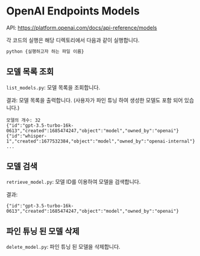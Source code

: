 # OpenAI Endpoints Models

API: <https://platform.openai.com/docs/api-reference/models>

각 코드의 실행은 해당 디렉토리에서 다음과 같이 실행합니다.

```bash
python {실행하고자 하는 파일 이름}
```

## 모델 목록 조회

`list_models.py`: 모델 목록을 조회합니다.

결과: 모델 목록을 출력합니다. (사용자가 파인 튜닝 하여 생성한 모델도 포함 되어 있습니다.)

```text
모델의 개수: 32
{"id":"gpt-3.5-turbo-16k-0613","created":1685474247,"object":"model","owned_by":"openai"}
{"id":"whisper-1","created":1677532384,"object":"model","owned_by":"openai-internal"}
...
```

## 모델 검색

`retrieve_model.py`: 모델 ID를 이용하여 모델을 검색합니다.

결과:

```text
{"id":"gpt-3.5-turbo-16k-0613","created":1685474247,"object":"model","owned_by":"openai"}
```

## 파인 튜닝 된 모델 삭제

`delete_model.py`: 파인 튜닝 된 모델을 삭제합니다.
